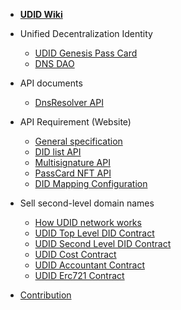 - [**UDID Wiki**](/)

- Unified Decentralization Identity

  - [UDID Genesis Pass Card](en/)
  - [DNS DAO](en/)

- API documents
  - [DnsResolver API](en/dnsresolver.md)

- API Requirement (Website)
  - [General specification](en/api-specification.md)
  - [DID list API](en/api-did-list.md)
  - [Multisignature API](en/api-multisignature.md)
  - [PassCard NFT API](en/passcard-api.md)
  - [DID Mapping Configuration](en/app-udid-mapping.md)

- Sell second-level domain names

  - [How UDID network works](en/how-udid-network-works.md)
  - [UDID Top Level DID Contract](en/top-level-did.md)
  - [UDID Second Level DID Contract](en/second-level-did.md)
  - [UDID Cost Contract](en/cost.md)
  - [UDID Accountant Contract](en/accountant.md)  
  - [UDID Erc721 Contract](en/erc721.md)

- [Contribution](en/contribution.md)
